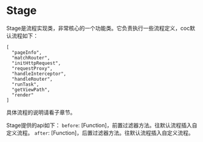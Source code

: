 # Stage

Stage是流程实现类，非常核心的一个功能类。它负责执行一些流程定义，coc默认流程如下：
```
[
  "pageInfo",
  "matchRouter",
  "initHttpRequest",
  "requestProxy",
  "handleInterceptor",
  "handleRouter",
  "runTask",
  "getViewPath",
  "render"
]
```
具体流程的说明请看子章节。

Stage提供的api如下：
`before`: [Function]，前置过滤器方法。往默认流程插入自定义流程。
`after`: [Function]，后置过滤器方法。往默认流程插入自定义流程。